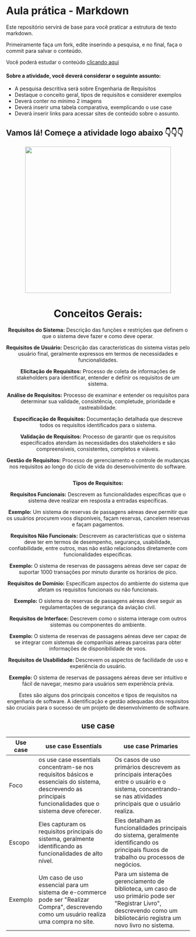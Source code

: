 # Aula prática - Markdown

Este repositório servirá de base para você praticar a estrutura de texto markdown. 

Primeiramente faça um fork, edite inserindo a pesquisa, e no final, faça o commit para salvar o conteúdo.

Você poderá estudar o conteúdo [clicando aqui](https://docs.pipz.com/central-de-ajuda/learning-center/guia-basico-de-markdown#open)

#### Sobre a atividade, você deverá considerar o seguinte assunto:

- A pesquisa descritiva será sobre Engenharia de Requisitos
- Destaque o conceito geral, tipos de requisitos e considerer exemplos
- Deverá conter no mínimo 2 imagens
- Deverá inserir uma tabela comparativa, exemplicando o use case
- Deverá inserir links para acessar sites de conteúdo sobre o assunto.


## Vamos lá! Começe a atividade logo abaixo 👇👇👇

<div align="center">
<img src="https://crehana-blog.imgix.net/media/filer_public/a5/52/a5524cdd-6727-45e5-8920-ead88232d1b4/software-programacion.jpg?auto=format&q=50" width="400">
  
# Conceitos Gerais:
**Requisitos do Sistema:** Descrição das funções e restrições que definem o que o sistema deve fazer e como deve operar.

**Requisitos de Usuário:** Descrição das características do sistema vistas pelo usuário final, geralmente expressos em termos de necessidades e funcionalidades.

**Elicitação de Requisitos:** Processo de coleta de informações de stakeholders para identificar, entender e definir os requisitos de um sistema.

**Análise de Requisitos:** Processo de examinar e entender os requisitos para determinar sua validade, consistência, completude, prioridade e rastreabilidade.

**Especificação de Requisitos:** Documentação detalhada que descreve todos os requisitos identificados para o sistema.

**Validação de Requisitos:** Processo de garantir que os requisitos especificados atendam às necessidades dos stakeholders e são compreensíveis, consistentes, completos e viáveis.

**Gestão de Requisitos:** Processo de gerenciamento e controle de mudanças nos requisitos ao longo do ciclo de vida do desenvolvimento do software.

<img scr="https://encrypted-tbn0.gstatic.com/images?q=tbn:ANd9GcSbX7wE99gZMUlj_PdgdVIRyhtm0B7VyyNW5tKiFD5q7QOjPZ-6i5EHXkw4a619ZcAlBEE&usqp=CAU">

**Tipos de Requisitos:**

**Requisitos Funcionais:** Descrevem as funcionalidades específicas que o sistema deve realizar em resposta a entradas específicas.

**Exemplo:** Um sistema de reservas de passagens aéreas deve permitir que os usuários procurem voos disponíveis, façam reservas, cancelem reservas e façam pagamentos.

**Requisitos Não Funcionais:** Descrevem as características que o sistema deve ter em termos de desempenho, segurança, usabilidade, confiabilidade, entre outros, mas não estão relacionados diretamente com funcionalidades específicas.

**Exemplo:** O sistema de reservas de passagens aéreas deve ser capaz de suportar 1000 transações por minuto durante os horários de pico.

**Requisitos de Domínio:** Especificam aspectos do ambiente do sistema que afetam os requisitos funcionais ou não funcionais.

**Exemplo:** O sistema de reservas de passagens aéreas deve seguir as regulamentações de segurança da aviação civil.

**Requisitos de Interface:** Descrevem como o sistema interage com outros sistemas ou componentes do ambiente.

**Exemplo:** O sistema de reservas de passagens aéreas deve ser capaz de se integrar com sistemas de companhias aéreas parceiras para obter informações de disponibilidade de voos.

**Requisitos de Usabilidade:** Descrevem os aspectos de facilidade de uso e experiência do usuário.

**Exemplo:** O sistema de reservas de passagens aéreas deve ser intuitivo e fácil de navegar, mesmo para usuários sem experiência prévia.

Estes são alguns dos principais conceitos e tipos de requisitos na engenharia de software. A identificação e gestão adequadas dos requisitos são cruciais para o sucesso de um projeto de desenvolvimento de software.

## use case

Use case  | use case Essentials| use case Primaries                                                                                  
----------|--------------------|-------------------------------------------------------------------------------------------------------------------------------------- |
Foco      |os use case essentials concentram-se nos requisitos básicos e essenciais do sistema, descrevendo as principais funcionalidades que o sistema deve oferecer. |Os casos de uso primários descrevem as principais interações entre o usuário e o sistema, concentrando-se nas atividades principais que o usuário realiza.
Escopo    |  Eles capturam os requisitos principais do sistema, geralmente identificando as funcionalidades de alto nível.                                             | Eles detalham as funcionalidades principais do sistema, geralmente identificando os principais fluxos de trabalho ou processos de negócios.             
Exemplo   |  Um caso de uso essencial para um sistema de e-commerce pode ser "Realizar Compra", descrevendo como um usuário realiza uma compra no site.                |  Para um sistema de gerenciamento de biblioteca, um caso de uso primário pode ser "Registrar Livro", descrevendo como um bibliotecário registra um novo livro no sistema.                                







